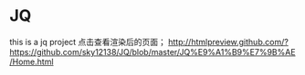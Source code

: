 # JQ
this is a jq project
点击查看渲染后的页面；
http://htmlpreview.github.com/?https://github.com/sky12138/JQ/blob/master/JQ%E9%A1%B9%E7%9B%AE/Home.html
